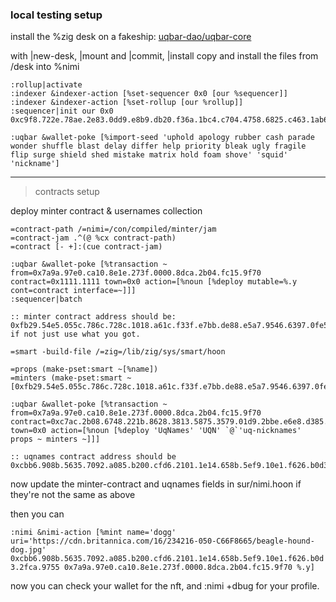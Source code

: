 ### local testing setup

install the %zig desk on a fakeship: [uqbar-dao/uqbar-core](https://github.com/uqbar-dao/uqbar-core)

with |new-desk, |mount and |commit, |install copy and install the files from /desk into %nimi

```
:rollup|activate
:indexer &indexer-action [%set-sequencer 0x0 [our %sequencer]]
:indexer &indexer-action [%set-rollup [our %rollup]]
:sequencer|init our 0x0 0xc9f8.722e.78ae.2e83.0dd9.e8b9.db20.f36a.1bc4.c704.4758.6825.c463.1ab6.daee.e608

:uqbar &wallet-poke [%import-seed 'uphold apology rubber cash parade wonder shuffle blast delay differ help priority bleak ugly fragile flip surge shield shed mistake matrix hold foam shove' 'squid' 'nickname']
```

---

>contracts setup

deploy minter contract & usernames collection
```
=contract-path /=nimi=/con/compiled/minter/jam
=contract-jam .^(@ %cx contract-path)
=contract [- +]:(cue contract-jam)

:uqbar &wallet-poke [%transaction ~ from=0x7a9a.97e0.ca10.8e1e.273f.0000.8dca.2b04.fc15.9f70 contract=0x1111.1111 town=0x0 action=[%noun [%deploy mutable=%.y cont=contract interface=~]]]
:sequencer|batch

:: minter contract address should be: 0xfb29.54e5.055c.786c.728c.1018.a61c.f33f.e7bb.de88.e5a7.9546.6397.0fe5.d6af.8bd6, if not just use what you got.

=smart -build-file /=zig=/lib/zig/sys/smart/hoon

=props (make-pset:smart ~[%name])
=minters (make-pset:smart ~[0xfb29.54e5.055c.786c.728c.1018.a61c.f33f.e7bb.de88.e5a7.9546.6397.0fe5.d6af.8bd6])

:uqbar &wallet-poke [%transaction ~ from=0x7a9a.97e0.ca10.8e1e.273f.0000.8dca.2b04.fc15.9f70 contract=0xc7ac.2b08.6748.221b.8628.3813.5875.3579.01d9.2bbe.e6e8.d385.f8c3.b801.84fc.00ae town=0x0 action=[%noun [%deploy 'UqNames' 'UQN' `@`'uq-nicknames' props ~ minters ~]]]

:: uqnames contract address should be 0xcbb6.908b.5635.7092.a085.b200.cfd6.2101.1e14.658b.5ef9.10e1.f626.b0d3.2fca.9755
```

now update the minter-contract and uqnames fields in sur/nimi.hoon if they're not the same as above

then you can 

`:nimi &nimi-action [%mint name='dogg' uri='https://cdn.britannica.com/16/234216-050-C66F8665/beagle-hound-dog.jpg' 0xcbb6.908b.5635.7092.a085.b200.cfd6.2101.1e14.658b.5ef9.10e1.f626.b0d3.2fca.9755 0x7a9a.97e0.ca10.8e1e.273f.0000.8dca.2b04.fc15.9f70 %.y]`

now you can check your wallet for the nft, and :nimi +dbug for your profile.

